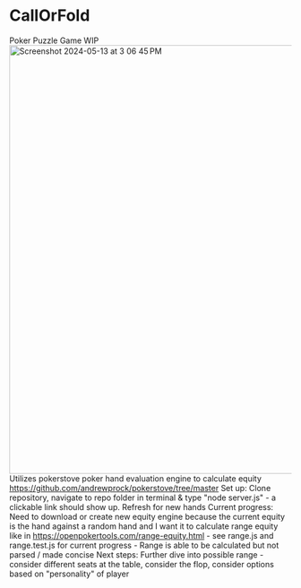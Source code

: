 # CallOrFold
Poker Puzzle Game WIP
<img width="765" alt="Screenshot 2024-05-13 at 3 06 45 PM" src="https://github.com/whiteae8/CallOrFold/assets/78070322/80622917-bafa-4fde-98cd-cf8590e51404">
Utilizes pokerstove poker hand evaluation engine to calculate equity https://github.com/andrewprock/pokerstove/tree/master
Set up: Clone repository, navigate to repo folder in terminal & type "node server.js" - a clickable link should show up. Refresh for new hands
Current progress: Need to download or create new equity engine because the current equity is the hand against a random hand and I want it to calculate range equity like in https://openpokertools.com/range-equity.html - see range.js and range.test.js for current progress - Range is able to be calculated but not parsed / made concise
Next steps: Further dive into possible range - consider different seats at the table, consider the flop, consider options based on "personality" of player
